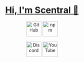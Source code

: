 <h1 align="center"><a href="https://scentral.wtf">Hi, I'm Scentral 👋</a></h1>

<p align="center">
  <a href="https://github.com/scentral">
    <picture>
      <source media="(prefers-color-scheme: dark)" srcset="https://cdn.simpleicons.org/github/white">
      <img alt="GitHub" title="GitHub" height="48" width="48" src="https://cdn.simpleicons.org/github"></picture></a>
  <a href="https://www.npmjs.com/~officerscentral">
    <img alt="npm" title="npm" height="48" width="48" src="https://cdn.simpleicons.org/npm"></a>
</p>

<p align="center">
  <a href="https://discord.gg/">
    <img alt="Discord" title="Discord" height="48" width="48" src="https://cdn.simpleicons.org/discord"></a>
  <a href="https://youtube.com/@notscentral">
    <img alt="YouTube" title="YouTube" height="48" width="48" src="https://cdn.simpleicons.org/youtube"></a>
</p>
